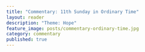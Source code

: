 ```yaml
---
title: "Commentary: 11th Sunday in Ordinary Time"
layout: reader
description: "Theme: Hope"
feature_image: posts/commentary-ordinary-time.jpg
category: commentary
published: true
---
```

